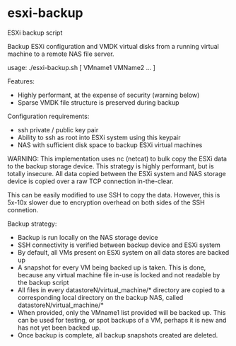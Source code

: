 # esxi-backup
ESXi backup script

Backup ESXi configuration and VMDK virtual disks from a running virtual
machine to a remote NAS file server.

usage:
  ./esxi-backup.sh [ VMname1 VMName2 ... ]

Features:
  * Highly performant, at the expense of security (warning below)
  * Sparse VMDK file structure is preserved during backup

Configuration requirements:
  * ssh private / public key pair
  * Ability to ssh as root into ESXi system using this keypair
  * NAS with sufficient disk space to backup ESXi virtual machines

WARNING: This implementation uses nc (netcat) to bulk copy the ESXi data to the
backup storage device. This strategy is highly performant, but is totally insecure.
All data copied between the ESXi system and NAS storage device is copied over a raw
TCP connection in-the-clear.

This can be easily modified to use SSH to copy the data. However, this is 5x-10x slower
due to encryption overhead on both sides of the SSH connetion.

Backup strategy:
  * Backup is run locally on the NAS storage device
  * SSH connectivity is verified between backup device and ESXi system
  * By default, all VMs present on ESXi system on all data stores are backed up
  * A snapshot for every VM being backed up is taken. This is done, because any
    virtual machine file in-use is locked and not readable by the backup script
  * All files in every datastoreN/virtual_machine/* directory are copied to a
    corresponding local directory on the backup NAS, called datastoreN/virtual_machine/*
  * When provided, only the VMname1 list provided will be backed up. This can be
    used for testing, or spot backups of a VM, perhaps it is new and has not yet
    been backed up.
  * Once backup is complete, all backup snapshots created are deleted.
